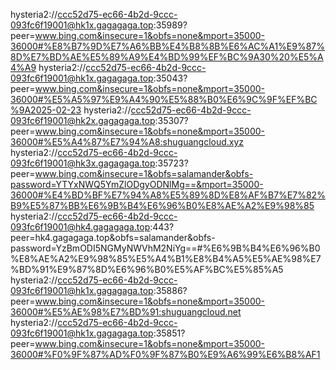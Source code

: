 hysteria2://ccc52d75-ec66-4b2d-9ccc-093fc6f19001@hk1x.gagagaga.top:35989?peer=www.bing.com&insecure=1&obfs=none&mport=35000-36000#%E8%B7%9D%E7%A6%BB%E4%B8%8B%E6%AC%A1%E9%87%8D%E7%BD%AE%E5%89%A9%E4%BD%99%EF%BC%9A30%20%E5%A4%A9
hysteria2://ccc52d75-ec66-4b2d-9ccc-093fc6f19001@hk1x.gagagaga.top:35043?peer=www.bing.com&insecure=1&obfs=none&mport=35000-36000#%E5%A5%97%E9%A4%90%E5%88%B0%E6%9C%9F%EF%BC%9A2025-02-23
hysteria2://ccc52d75-ec66-4b2d-9ccc-093fc6f19001@hk2x.gagagaga.top:35307?peer=www.bing.com&insecure=1&obfs=none&mport=35000-36000#%E5%A4%87%E7%94%A8:shuguangcloud.xyz
hysteria2://ccc52d75-ec66-4b2d-9ccc-093fc6f19001@hk3x.gagagaga.top:35723?peer=www.bing.com&insecure=1&obfs=salamander&obfs-password=YTYxNWQ5YmZlODgyODNlMg==&mport=35000-36000#%E4%BD%BF%E7%94%A8%E5%89%8D%E8%AF%B7%E7%82%B9%E5%87%BB%E6%9B%B4%E6%96%B0%E8%AE%A2%E9%98%85
hysteria2://ccc52d75-ec66-4b2d-9ccc-093fc6f19001@hk4.gagagaga.top:443?peer=hk4.gagagaga.top&obfs=salamander&obfs-password=YzBmODI5NGMyNWVhM2NiYg==#%E6%9B%B4%E6%96%B0%E8%AE%A2%E9%98%85%E5%A4%B1%E8%B4%A5%E5%AE%98%E7%BD%91%E9%87%8D%E6%96%B0%E5%AF%BC%E5%85%A5
hysteria2://ccc52d75-ec66-4b2d-9ccc-093fc6f19001@hk1x.gagagaga.top:35886?peer=www.bing.com&insecure=1&obfs=none&mport=35000-36000#%E5%AE%98%E7%BD%91:shuguangcloud.net
hysteria2://ccc52d75-ec66-4b2d-9ccc-093fc6f19001@hk1x.gagagaga.top:35851?peer=www.bing.com&insecure=1&obfs=none&mport=35000-36000#%F0%9F%87%AD%F0%9F%87%B0%E9%A6%99%E6%B8%AF1

